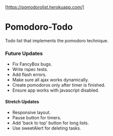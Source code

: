 [https://pomodorolist.herokuapp.com/]

# Pomodoro-Todo
Todo list that implements the pomodoro technique.

### Future Updates
- Fix FancyBox bugs.
- Write rspec tests.
- Add flash errors.
- Make sure all ajax works dynamically.
- Create pomodoros only after timer is finished.
- Ensure app works with javascript disabled.


#### Stretch Updates
- Responsive layout.
- Pause button for timers.
- Add 'back to top' button for long lists.
- Use sweetAlert for deleting tasks.


